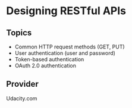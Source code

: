 # Designing RESTful APIs
## Topics
- Common HTTP request methods (GET, PUT)
- User authentication (user and password)
- Token-based authentication
- OAuth 2.0 authentication

## Provider
Udacity.com

